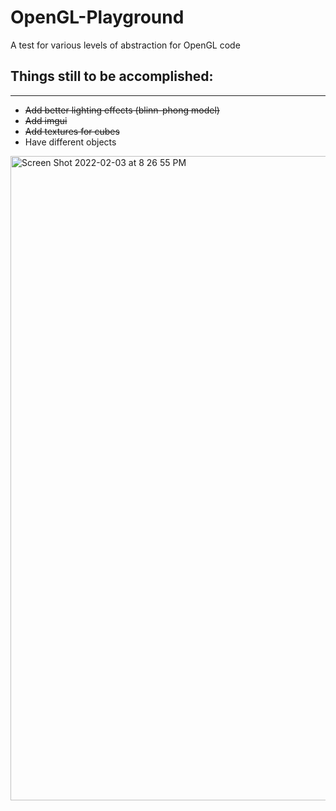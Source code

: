 # OpenGL-Playground

A test for various levels of abstraction for OpenGL code

## Things still to be accomplished: 
***
* ~~Add better lighting effects (blinn-phong model)~~
* ~~Add imgui~~
* ~~Add textures for cubes~~
* Have different objects

<img width="1031" alt="Screen Shot 2022-02-03 at 8 26 55 PM" src="https://user-images.githubusercontent.com/77081808/152467147-65bc9c0c-79e8-4598-8026-83e79612389d.png">
